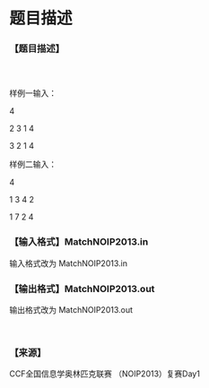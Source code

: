 # 题目描述


<h3>
【题目描述】
</h3>
<p>
<img alt="" src="/upload/image/20131118/20131118193557_23982.png"/> 
</p>
<p>
<img alt="" src="/upload/image/20131118/20131118193608_36483.png"/> 
</p>
<p>
<img alt="" src="/upload/image/20131118/20131118193618_73354.png"/> 
</p>
<p>
样例一输入：
</p>
<p>
4
</p>
<p>
2 3 1 4
</p>
<p>
3 2 1 4
</p>
<p>
样例二输入：
</p>
<p>
4
</p>
<p>
1 3 4 2
</p>
<p>
1 7 2 4
</p>
<h3>
【输入格式】MatchNOIP2013.in
</h3>
<p>
输入格式改为 MatchNOIP2013.in
</p>
<h3>
【输出格式】MatchNOIP2013.out
</h3>
<p>
输出格式改为 MatchNOIP2013.out
</p>
<br/>
<h3>
【来源】
</h3>
<p>
CCF全国信息学奥林匹克联赛 （NOIP2013）复赛Day1
</p>
